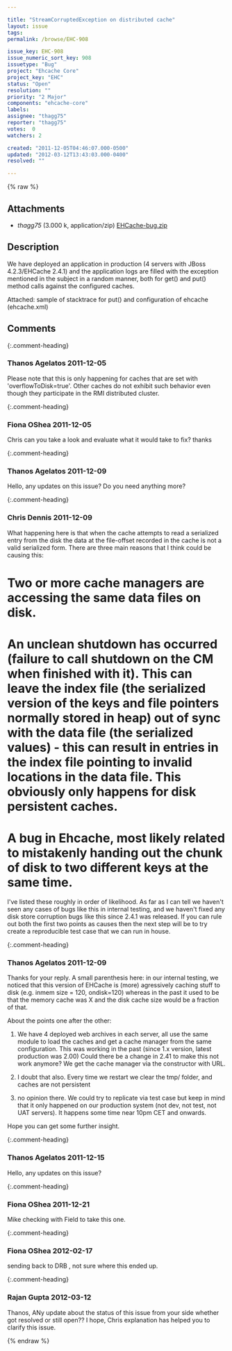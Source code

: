 ```yaml
---

title: "StreamCorruptedException on distributed cache"
layout: issue
tags: 
permalink: /browse/EHC-908

issue_key: EHC-908
issue_numeric_sort_key: 908
issuetype: "Bug"
project: "Ehcache Core"
project_key: "EHC"
status: "Open"
resolution: ""
priority: "2 Major"
components: "ehcache-core"
labels: 
assignee: "thagg75"
reporter: "thagg75"
votes:  0
watchers: 2

created: "2011-12-05T04:46:07.000-0500"
updated: "2012-03-12T13:43:03.000-0400"
resolved: ""

---
```




{% raw %}


## Attachments

* <em>thagg75</em> (3.000 k, application/zip) [EHCache-bug.zip](/attachments/EHC/EHC-908/EHCache-bug.zip)




## Description

<div markdown="1" class="description">

We have deployed an application in production (4 servers with JBoss 4.2.3/EHCache 2.4.1) and the application logs are filled with the exception mentioned in the subject in a random manner, both for get() and put() method calls against the configured caches.

Attached: sample of stacktrace for put() and configuration of ehcache (ehcache.xml)

</div>

## Comments


{:.comment-heading}
### **Thanos Agelatos** <span class="date">2011-12-05</span>

<div markdown="1" class="comment">

Please note that this is only happening for caches that are set with 'overflowToDisk=true'. Other caches do not exhibit such behavior even though they participate in the RMI distributed cluster.


</div>


{:.comment-heading}
### **Fiona OShea** <span class="date">2011-12-05</span>

<div markdown="1" class="comment">

Chris can you take a look and evaluate what it would take to fix?
thanks


</div>


{:.comment-heading}
### **Thanos Agelatos** <span class="date">2011-12-09</span>

<div markdown="1" class="comment">

Hello, any updates on this issue? Do you need anything more?

</div>


{:.comment-heading}
### **Chris Dennis** <span class="date">2011-12-09</span>

<div markdown="1" class="comment">

What happening here is that when the cache attempts to read a serialized entry from the disk the data at the file-offset recorded in the cache is not a valid serialized form.  There are three main reasons that I think could be causing this:
# Two or more cache managers are accessing the same data files on disk.
# An unclean shutdown has occurred (failure to call shutdown on the CM when finished with it).  This can leave the index file (the serialized version of the keys and file pointers normally stored in heap) out of sync with the data file (the serialized values) - this can result in entries in the index file pointing to invalid locations in the data file.  This obviously only happens for disk persistent caches.
# A bug in Ehcache, most likely related to mistakenly handing out the chunk of disk to two different keys at the same time.

I've listed these roughly in order of likelihood.  As far as I can tell we haven't seen any cases of bugs like this in internal testing, and we haven't fixed any disk store corruption bugs like this since 2.4.1 was released.  If you can rule out both the first two points as causes then the next step will be to try create a reproducible test case that we can run in house.

</div>


{:.comment-heading}
### **Thanos Agelatos** <span class="date">2011-12-09</span>

<div markdown="1" class="comment">

Thanks for your reply. A small parenthesis here: in our internal testing, we noticed that this version of EHCache is (more) agressively caching stuff to disk (e.g. inmem size = 120, ondisk=120) whereas in the past it used to be that the memory cache was X and the disk cache size would be a fraction of that.

About the points one after the other:

1. We have 4 deployed web archives in each server, all use the same module to load the caches and get a cache manager from the same configuration. This was working in the past (since 1.x version, latest production was 2.00) Could there be a change in 2.41 to make this not work anymore? We get the cache manager via the constructor with URL.

2. I doubt that also. Every time we restart we clear the tmp/ folder, and caches are not persistent

3. no opinion there. We could try to replicate via test case but keep in mind that it only happened on our production system (not dev, not test, not UAT servers). It happens some time near 10pm CET and onwards.

Hope you can get some further insight. 

</div>


{:.comment-heading}
### **Thanos Agelatos** <span class="date">2011-12-15</span>

<div markdown="1" class="comment">

Hello, any updates on this issue?

</div>


{:.comment-heading}
### **Fiona OShea** <span class="date">2011-12-21</span>

<div markdown="1" class="comment">

Mike checking with Field to take this one.

</div>


{:.comment-heading}
### **Fiona OShea** <span class="date">2012-02-17</span>

<div markdown="1" class="comment">

sending back to DRB , not sure where this ended up.

</div>


{:.comment-heading}
### **Rajan Gupta** <span class="date">2012-03-12</span>

<div markdown="1" class="comment">

Thanos,
ANy update about the status of this issue from your side whether got resolved or still open??
I hope, Chris explanation has helped you to clarify this issue.


</div>



{% endraw %}
